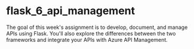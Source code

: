 # flask_6_api_management
The goal of this week's assignment is to develop, document, and manage APIs using Flask. You'll also explore the differences between the two frameworks and integrate your APIs with Azure API Management.
